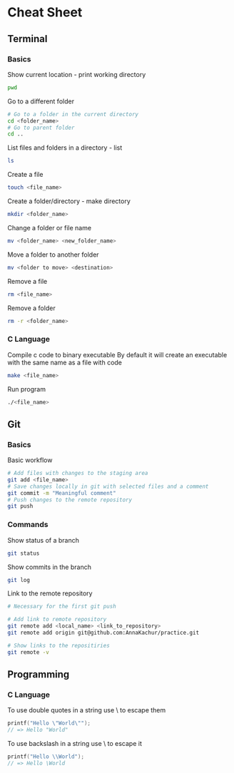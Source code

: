 # Cheat Sheet
## Terminal
### Basics
Show current location - print working directory
```sh
pwd
```
Go to a different folder
```sh
# Go to a folder in the current directory
cd <folder_name>
# Go to parent folder
cd ..
```
List files and folders in a directory - list
```sh
ls
```
Create a file
```sh
touch <file_name>
```
Create a folder/directory - make directory
```sh
mkdir <folder_name>
```
Change a folder or file name
```sh
mv <folder_name> <new_folder_name>
```
Move a folder to another folder
```sh
mv <folder to move> <destination>
```
Remove a file
```sh
rm <file_name>
```
Remove a folder
```sh
rm -r <folder_name>
```
### C Language
Compile c code to binary executable
By default it will create an executable with the same name as a file with code
```sh
make <file_name>
```
Run program
```sh
./<file_name>
```

## Git
### Basics
Basic workflow
```sh
# Add files with changes to the staging area
git add <file_name>
# Save changes locally in git with selected files and a comment 
git commit -m "Meaningful comment"
# Push changes to the remote repository
git push
```
### Commands 
Show status of a branch
```sh
git status
```
Show commits in the branch
```sh
git log
```
Link to the remote repository
```sh
# Necessary for the first git push

# Add link to remote repository
git remote add <local_name> <link_to_repository>
git remote add origin git@github.com:AnnaKachur/practice.git

# Show links to the repositiries
git remote -v
```



## Programming
### C Language
To use double quotes in a string use \ to escape them
```c
printf("Hello \"World\"");
// => Hello "World"
```
To use backslash in a string use \ to escape it
```c
printf("Hello \\World");
// => Hello \World
